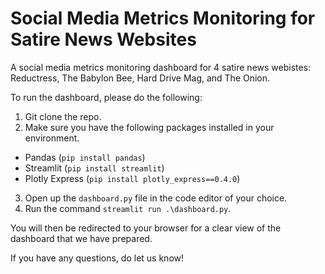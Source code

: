 # Social Media Metrics Monitoring for Satire News Websites

A social media metrics monitoring dashboard for 4 satire news webistes: Reductress, The Babylon Bee, Hard Drive Mag, and The Onion. 

To run the dashboard, please do the following: 
1. Git clone the repo. 
2. Make sure you have the following packages installed in your environment. 
- Pandas (`pip install pandas`)
- Streamlit (`pip install streamlit`)
- Plotly Express (`pip install plotly_express==0.4.0`)
3. Open up the `dashboard.py` file in the code editor of your choice.
4. Run the command `streamlit run .\dashboard.py`.

You will then be redirected to your browser for a clear view of the dashboard that we have prepared. 

If you have any questions, do let us know! 
